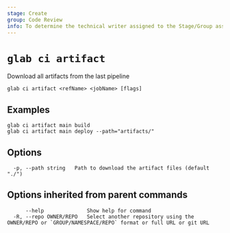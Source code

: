 ```yaml
---
stage: Create
group: Code Review
info: To determine the technical writer assigned to the Stage/Group associated with this page, see https://about.gitlab.com/handbook/product/ux/technical-writing/#assignments
---
```


<!--
This documentation is auto generated by a script.
Please do not edit this file directly, check cmd/gen-docs/docs.go.
-->

# `glab ci artifact`

Download all artifacts from the last pipeline

```plaintext
glab ci artifact <refName> <jobName> [flags]
```

## Examples

```plaintext
glab ci artifact main build
glab ci artifact main deploy --path="artifacts/"

```

## Options

```plaintext
  -p, --path string   Path to download the artifact files (default "./")
```

## Options inherited from parent commands

```plaintext
      --help              Show help for command
  -R, --repo OWNER/REPO   Select another repository using the OWNER/REPO or `GROUP/NAMESPACE/REPO` format or full URL or git URL
```
